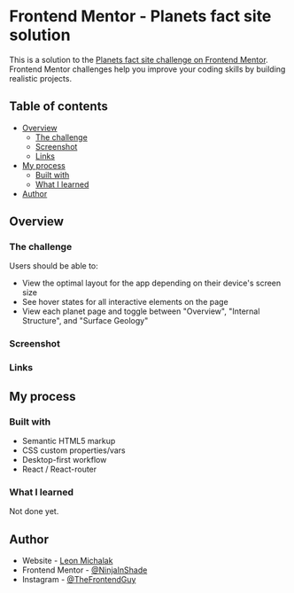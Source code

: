 # Frontend Mentor - Planets fact site solution

This is a solution to the [Planets fact site challenge on Frontend Mentor](https://www.frontendmentor.io/challenges/planets-fact-site-gazqN8w_f). Frontend Mentor challenges help you improve your coding skills by building realistic projects.

## Table of contents

- [Overview](#overview)
  - [The challenge](#the-challenge)
  - [Screenshot](#screenshot)
  - [Links](#links)
- [My process](#my-process)
  - [Built with](#built-with)
  - [What I learned](#what-i-learned)
- [Author](#author)

## Overview

### The challenge

Users should be able to:

- View the optimal layout for the app depending on their device's screen size
- See hover states for all interactive elements on the page
- View each planet page and toggle between "Overview", "Internal Structure", and "Surface Geology"

### Screenshot

<!-- ![](./screenshots/Desktop_solution.png) -->
<!-- ![](./screenshots/Mobile_solution.png) -->

### Links

<!-- - Solution URL: (https://www.frontendmentor.io/solutions/responsive-order-summary-card-TFXa8ZDRV) -->
<!-- - Live Site URL: (https://lm-order-summary-component.netlify.app/) -->

## My process

### Built with

- Semantic HTML5 markup
- CSS custom properties/vars
- Desktop-first workflow
- React / React-router

### What I learned

Not done yet.

## Author

- Website - [Leon Michalak](https://www.leonmichalak.dev)
- Frontend Mentor - [@NinjaInShade](https://www.frontendmentor.io/profile/NinjaInShade)
- Instagram - [@TheFrontendGuy](https://www.instagram.com/thefrontendguy/)
